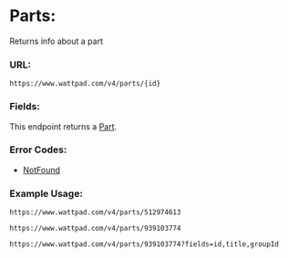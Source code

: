 # Parts:

Returns info about a part

### URL:

`https://www.wattpad.com/v4/parts/{id}`

### Fields:

This endpoint returns a [Part](../Data_Types/Part.md).

### Error Codes:

- [NotFound](../General/Error_Codes.md#1020)

### Example Usage:

`https://www.wattpad.com/v4/parts/512974613`

`https://www.wattpad.com/v4/parts/939103774`

`https://www.wattpad.com/v4/parts/939103774?fields=id,title,groupId`
